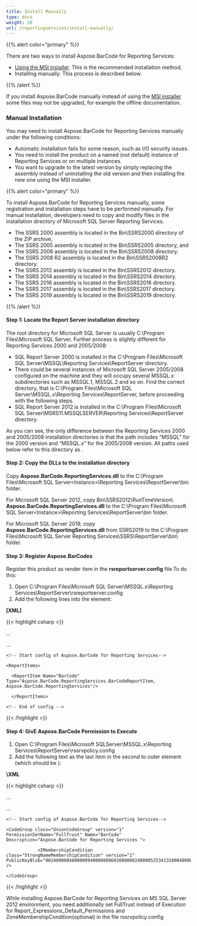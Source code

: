 ```yaml
---
title: Install Manually
type: docs
weight: 20
url: /reportingservices/install-manually/
---
```


{{% alert color="primary" %}} 

There are two ways to install Aspose.BarCode for Reporting Services:

- [Using the MSI installer](/barcode/reportingservices/install-with-msi-installer/). This is the recommended installation method.
- Installing manually. This process is described below.

{{% /alert %}} 

If you install Aspose.BarCode manually instead of using the [MSI installer](/barcode/reportingservices/install-with-msi-installer/) some files may not be upgraded, for example the offline documentation.
### **Manual Installation**
You may need to install Aspose.BarCode for Reporting Services manually under the following conditions:

- Automatic installation fails for some reason, such as I/O security issues.
- You need to install the product on a named (not default) instance of Reporting Services or on multiple instances.
- You want to upgrade to the latest version by simply replacing the assembly instead of uninstalling the old version and then installing the new one using the MSI installer.

{{% alert color="primary" %}} 

To install Aspose.BarCode for Reporting Services manually, some registration and installation steps have to be performed manually. For manual installation, developers need to copy and modify files in the installation directory of Microsoft SQL Server Reporting Services.

- The SSRS 2000 assembly is located in the Bin\SSRS2000 directory of the ZIP archive,
- The SSRS 2005 assembly is located in the Bin\SSRS2005 directory, and
- The SSRS 2008 assembly is located in the Bin\SSRS2008 directory.
- The SSRS 2008 R2 assembly is located in the Bin\SSRS2008R2 directory.
- The SSRS 2012 assembly is located in the Bin\SSRS2012 directory.
- The SSRS 2014 assembly is located in the Bin\SSRS2014 directory.
- The SSRS 2016 assembly is located in the Bin\SSRS2016 directory. 
- The SSRS 2017 assembly is located in the Bin\SSRS2017 directory.
- The SSRS 2019 assembly is located in the Bin\SSRS2019 directory.

{{% /alert %}} 
#### **Step 1: Locate the Report Server installation directory**
The root directory for Microsoft SQL Server is usually C:\Program Files\Microsoft SQL Server.
Further process is slightly different for Reporting Services 2000 and 2005/2008:

- SQL Report Server 2000 is installed in the C:\Program Files\Microsoft SQL Server\MSSQL\Reporting Services\ReportServer directory.
- There could be several instances of Microsoft SQL Server 2005/2008 configured on the machine and they will occupy several MSSQL.x subdirectories such as MSSQL.1, MSSQL.2 and so on. Find the correct directory, that is C:\Program Files\Microsoft SQL Server\MSSQL.x\Reporting Services\ReportServer, before proceeding with the following steps.
- SQL Report Server 2012 is installed in the C:\Program Files\Microsoft SQL Server\MSRS11.MSSQLSERVER\Reporting Services\ReportServer directory.

As you can see, the only difference between the Reporting Services 2000 and 2005/2008 installation directories is that the path includes “MSSQL” for the 2000 version and “MSSQL.x” for the 2005/2008 version. All paths used below refer to this directory as <Instance>.
#### **Step 2: Copy the DLLs to the installation directory**
Copy **Aspose.BarCode.ReportingServices.dll** to the C:\Program Files\Microsoft SQL Server\<Instance>\Reporting Services\ReportServer\bin folder.

For Microsoft SQL Server 2012, copy Bin\SSRS2012\RunTimeVersion\ **Aspose.BarCode.ReportingServices.dll** to the C:\Program Files\Microsoft SQL Server\<Instance>\Reporting Services\ReportServer\bin folder.

For Microsoft SQL Server 2019, copy **Aspose.BarCode.ReportingServices.dll** from SSRS2019 to the C:\Program Files\Microsoft SQL Server Reporting Services\SSRS\ReportServer\bin\ folder.
#### **Step 3: Register Aspose.BarCodes**
Register this product as render item in the **rsreportserver.config** file.To do this:

1. Open C:\Program Files\Microsoft SQL Server\MSSQL.x\Reporting Services\ReportServer\rsreportserver.config
1. Add the following lines into the <ReportItems> element:

**[XML]**

{{< highlight csharp >}}

 <Configuration>

...

   <Extensions>

 ...

    <!-- Start config of Aspose.BarCode for Reporting Services-->

    <ReportItems>

      <ReportItem Name="BarCode" Type="Aspose.BarCode.ReportingServices.BarCodeReportItem, Aspose.BarCode.ReportingServices"/>

      </ReportItems>

    <!-- End of config -->

   </Extensions>

 </Configuration>



{{< /highlight >}}
#### **Step 4: GivE Aspose.BarCode Permission to Execute**
1. Open C:\Program Files\Microsoft SQLServer\MSSQL.x\Reporting Services\ReportServer\rssrvpolicy.config
1. Add the following text as the last item in the second to outer <CodeGroup> element (which should be <CodeGroup class="FirstMatchCodeGroup" version="1" PermissionSetName="Execution" Description="This code group grants MyComputer code Execution permission.">):

**\XML**

{{< highlight csharp >}}

 <CodeGroup>

...

  <CodeGroup>

 ...

    <!-- Start config of Aspose.BarCode for Reporting Services-->

    <CodeGroup class="UnionCodeGroup" version="1" PermissionSetName="FullTrust" Name="BarCode" Description="Aspose.BarCode for Reporting Services ">

                <IMembershipCondition class="StrongNameMembershipCondition" version="1" PublicKeyBlob="00240000048000009400000006020000002400005253413100040000010001005542E99CECD28842DAD186257B2C7B6AE9B5947E51E0B17B4AC6D8CECD3E01C4D20658C5E4EA1B9A6C8F854B2D796C4FDE740DAC65E834167758CFF283EED1BE5C9A812022B015A902E0B97D4E95569EB8C0971834744E633D9CB4C4A6D8EDA03C12F486E13A1A0CB1AA101AD94943236384CBBF5C679944B994DE9546E493BF" />

    </CodeGroup>

   <!-- End of config-->

  </CodeGroup>

 </CodeGroup>



{{< /highlight >}}

While installing Aspose.BarCode for Reporting Services on MS SQL Server 2012 environment, you need additionally set FullTrust instead of Execution for Report_Expressions_Default_Permissions and ZoneMembershipCondition(optional) in the file rssrvpolicy.config
